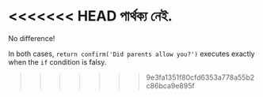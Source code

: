 <<<<<<< HEAD
পার্থক্য নেই.
=======
No difference!

In both cases, `return confirm('Did parents allow you?')` executes exactly when the `if` condition is falsy.
>>>>>>> 9e3fa1351f80cfd6353a778a55b2c86bca9e895f
